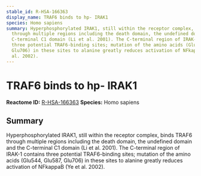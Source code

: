 ```yaml
---
stable_id: R-HSA-166363
display_name: TRAF6 binds to hp- IRAK1
species: Homo sapiens
summary: Hyperphosphorylated IRAK1, still within the receptor complex, binds TRAF6
  through multiple regions including the death domain, the undefined domain and the
  C-terminal C1 domain (Li et al. 2001). The C-terminal region of IRAK-1 contains
  three potential TRAF6-binding sites; mutation of the amino acids (Glu544, Glu587,
  Glu706) in these sites to alanine greatly reduces activation of NFkappaB (Ye et
  al. 2002).
---
```


# TRAF6 binds to hp- IRAK1
**Reactome ID:** [R-HSA-166363](https://reactome.org/content/detail/R-HSA-166363)
**Species:** Homo sapiens

## Summary

Hyperphosphorylated IRAK1, still within the receptor complex, binds TRAF6 through multiple regions including the death domain, the undefined domain and the C-terminal C1 domain (Li et al. 2001). The C-terminal region of IRAK-1 contains three potential TRAF6-binding sites; mutation of the amino acids (Glu544, Glu587, Glu706) in these sites to alanine greatly reduces activation of NFkappaB (Ye et al. 2002).
